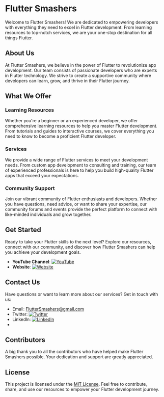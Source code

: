 # Flutter Smashers

Welcome to Flutter Smashers! We are dedicated to empowering developers with everything they need to excel in Flutter development. From learning resources to top-notch services, we are your one-stop destination for all things Flutter.

## About Us

At Flutter Smashers, we believe in the power of Flutter to revolutionize app development. Our team consists of passionate developers who are experts in Flutter technology. We strive to create a supportive community where developers can learn, grow, and thrive in their Flutter journey.

## What We Offer

### Learning Resources

Whether you're a beginner or an experienced developer, we offer comprehensive learning resources to help you master Flutter development. From tutorials and guides to interactive courses, we cover everything you need to know to become a proficient Flutter developer.

### Services

We provide a wide range of Flutter services to meet your development needs. From custom app development to consulting and training, our team of experienced professionals is here to help you build high-quality Flutter apps that exceed your expectations.

### Community Support

Join our vibrant community of Flutter enthusiasts and developers. Whether you have questions, need advice, or want to share your expertise, our community forums and events provide the perfect platform to connect with like-minded individuals and grow together.

## Get Started

Ready to take your Flutter skills to the next level? Explore our resources, connect with our community, and discover how Flutter Smashers can help you achieve your development goals.

- **YouTube Channel**: [![YouTube](https://img.shields.io/badge/YouTube-Flutter%20Smashers-red?style=flat-square&logo=youtube)](https://www.youtube.com/channel/UC4etn-xTux0FsMXYGVKDKYg)
- **Website**: [![Website](https://img.shields.io/badge/Website-Flutter%20Smashers-blue?style=flat-square&logo=google-chrome)](https://www.fluttersmashers.co)

## Contact Us

Have questions or want to learn more about our services? Get in touch with us:

- Email: FlutterSmashers@gmail.com
- Twitter: [![Twitter](https://img.shields.io/twitter/follow/FlutterSmashers?style=social)](https://twitter.com/FlutterSmashers)
- LinkedIn: [![LinkedIn](https://img.shields.io/badge/LinkedIn-Flutter%20Smashers-blue?style=flat-square&logo=linkedin)](https://www.linkedin.com/company/fluttersmashers)
- 

## Contributors

A big thank you to all the contributors who have helped make Flutter Smashers possible. Your dedication and support are greatly appreciated.

## License

This project is licensed under the [MIT License](LICENSE). Feel free to contribute, share, and use our resources to empower your Flutter development journey.
